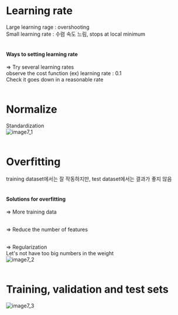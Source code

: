 # Learning rate <br>
Large learning rage : overshooting <br>
Small learning rate : 수렴 속도 느림, stops at local minimum <br><br>

#### Ways to setting learning rate <br>
=> Try several learning rates <br>
observe the cost function (ex) learning rate : 0.1 <br>
Check it goes down in a reasonable rate <br><br>

# Normalize <br>
Standardization <br>
![image7_1](https://user-images.githubusercontent.com/57740560/93662214-882fdd80-fa99-11ea-8358-abf50965abd5.png) <br><br>

# Overfitting <br>
training dataset에서는 잘 작동하지만, test dataset에서는 결과가 좋지 않음 <br><br>

#### Solutions for overfitting <br>
=> More training data <br><br>

=> Reduce the number of features <br><br>

=> Regularization <br>
Let's not have too big numbers in the weight <br>
![image7_2](https://user-images.githubusercontent.com/57740560/93662415-d85b6f80-fa9a-11ea-9a5f-392085d9cea5.png) <br><br>
 
# Training, validation and test sets <br>
![image7_3](https://user-images.githubusercontent.com/57740560/93662641-92071000-fa9c-11ea-85a4-ef89332c57a0.png)



